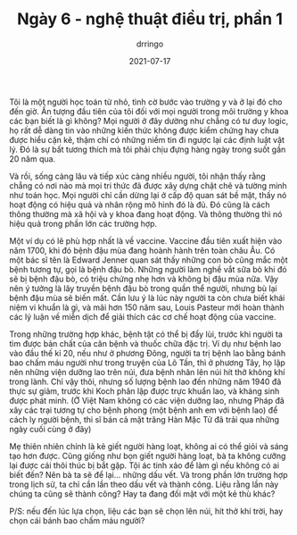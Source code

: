 ﻿---
title: Ngày 6 - nghệ thuật điều trị, phần 1
date: 2021-07-17
author: drringo

---
Tôi là một người học toán từ nhỏ, tình cờ bước vào trường y và ở lại đó cho đến giờ. Ấn tượng đầu tiên của tôi đối với mọi người trong môi trường y khoa các bạn biết là gì không? Mọi người ở đây dường như chẳng có tư duy logic, họ rất dễ dàng tin vào những kiến thức không được kiểm chứng hay chưa được hiểu cặn kẽ, thậm chí có những niềm tin đi ngược lại các định luật vật lý. Đó là sự bất tương thích mà tôi phải chịu đựng hàng ngày trong suốt gần 20 năm qua.

Và rồi, sống càng lâu và tiếp xúc càng nhiều người, tôi nhận thấy rằng chẳng có nơi nào mà mọi tri thức đã được xây dựng chặt chẽ và tường minh như toán học. Mọi người chỉ cần dừng lại ở cấp độ quan sát bề mặt, thấy nó hoạt động có hiệu quả và nhân rộng mô hình đó là đủ. Đó cũng là cách thông thường mà xã hội và y khoa đang hoạt động. Và thông thường thì nó hiệu quả trong phần lớn các trường hợp.

Một ví dụ có lẽ phù hợp nhất là về vaccine. Vaccine đầu tiên xuất hiện vào năm 1700, khi đó bệnh đậu mùa đang hoành hành trên toàn châu Âu. Có một bác sĩ tên là Edward Jenner quan sát thấy những con bò cũng mắc một bệnh tương tự, gọi là bệnh đậu bò. Những người làm nghề vắt sữa bò khi đó sẽ bị bệnh đậu bò, có triệu chứng nhẹ hơn và không bị đậu mùa nữa. Vậy nên ý tưởng là lây truyền bệnh đậu bò trong quần thể người, nhưng bù lại bệnh đậu mùa sẽ biến mất. Cần lưu ý là lúc này người ta còn chưa biết khái niệm vi khuẩn là gì, và mãi hơn 150 năm sau, Louis Pasteur mới hoàn thành các lý luận về miễn dịch để giải thích các cơ chế hoạt động của vaccine.

Trong những trường hợp khác, bệnh tật có thể bị đẩy lùi, trước khi người ta tìm được bản chất của căn bệnh và thuốc chữa đặc trị. Ví dụ như bệnh lao vào đầu thế kỉ 20, nếu như ở phương Đông, người ta trị bệnh lao bằng bánh bao chấm máu người như trong truyện của Lõ Tấn, thì ở phương Tây, họ lập nên những viện dưỡng lao trên núi, đưa bệnh nhân lên núi hít thở không khí trong lành. Chỉ vậy thôi, nhưng số lượng bệnh lao đến những năm 1940 đã thực sự giảm, trước khi Koch phân lập được trực khuẩn lao, và kháng sinh được phát minh. (Ở Việt Nam không có các viện dưỡng lao, nhưng Pháp đã xây các trại tương tự cho bệnh phong (một bệnh anh em với bệnh lao) để cách ly người bệnh, thi sĩ bán cả mặt trăng Hàn Mặc Tử đã trải qua những ngày cuối cùng ở đây)

Mẹ thiên nhiên chính là kẻ giết người hàng loạt, không ai có thể giỏi và sáng tạo hơn được. Cũng giống như bọn giết người hàng loạt, bà ta không cưỡng lại được cái thôi thúc bị bắt gặp. Tội ác tinh xảo để làm gì nếu không có ai biết đến? Nên bà ta sẽ để lại... những dấu vết. Và trong phần lớn trường hợp trong lịch sử, ta chỉ cần lần theo dấu vết và thành công. Liệu rằng lần này chúng ta cũng sẽ thành công? Hay ta đang đối mặt với một kẻ thù khác?

P/S: nếu đến lúc lựa chọn, liệu các bạn sẽ chọn lên núi, hít thở khí trời, hay chọn cái bánh bao chấm máu người?
